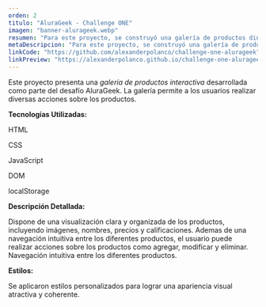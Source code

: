 ```yaml
---
orden: 2
titulo: "AluraGeek - Challenge ONE"
imagen: "banner-alurageek.webp"
resumen: "Para este proyecto, se construyó una galería de productos dinámica, con la cual el usuario puede interactuar de tal forma que tiene la opción de: agregar, modificar y eliminar un producto. Adicionalmente en el detalle del producto puede calificarlo, esta calificación se ira promediando según el total de las calificaciones obtenidas."
metaDescripcion: "Para este proyecto, se construyó una galería de productos dinámica, con la cual el usuario puede interactuar de tal forma que tiene la opción de: agregar, modificar y eliminar un producto. Adicionalmente en el detalle del producto puede calificarlo, esta calificación se ira promediando según el total de las calificaciones obtenidas."
linkCode: "https://github.com/alexanderpolanco/challenge-one-alurageek"
linkPreview: "https://alexanderpolanco.github.io/challenge-one-alurageek/"
---
```


Este proyecto presenta una _galería de productos interactiva_ desarrollada como parte del desafío AluraGeek. La galería permite a los usuarios realizar diversas acciones sobre los productos.

**Tecnologías Utilizadas:**

HTML

CSS

JavaScript

DOM

localStorage

**Descripción Detallada:**

Dispone de una visualización clara y organizada de los productos, incluyendo imágenes, nombres, precios y calificaciones. Ademas de una navegación intuitiva entre los diferentes productos, el usuario puede realizar acciones sobre los productos como agregar, modificar y eliminar.
Navegación intuitiva entre los diferentes productos.

**Estilos:**

Se aplicaron estilos personalizados para lograr una apariencia visual atractiva y coherente.
